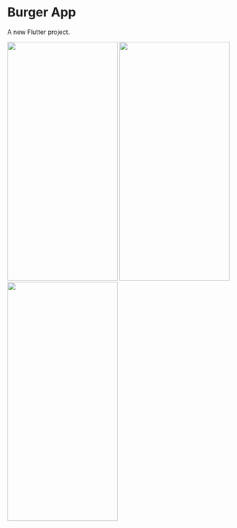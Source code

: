 # Burger App

A new Flutter project.

<img src="https://user-images.githubusercontent.com/56281886/148658394-e582cf93-1404-4531-870d-3a063e553c33.jpg" width="250" height="540"> <img src="https://user-images.githubusercontent.com/56281886/148658398-dfd04358-88c5-467d-9936-f37b9f6e38f4.jpg" width="250" height="540"> <img src="https://user-images.githubusercontent.com/56281886/148658399-61c3dc62-f6db-4f5a-a96c-b5b0e80b9570.jpg" width="250" height="540">
